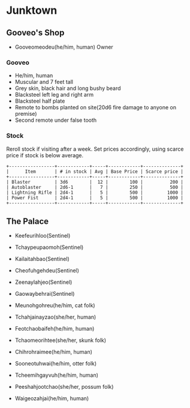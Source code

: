 # Junktown

## Gooveo's Shop 
- Gooveomeodeu(he/him, human) Owner

### Gooveo
- He/him, human
- Muscular and 7 feet tall
- Grey skin, black hair and long bushy beard
- Blacksteel left leg and right arm
- Blacksteel half plate
- Remote to bombs planted on site(20d6 fire damage to anyone on premise)
- Second remote under false tooth

### Stock
Reroll stock if visiting after a week. Set prices accordingly, using scarce price if stock is below average.
```
+-----------------+------------+-----+------------+--------------+
|      Item       | # in stock | Avg | Base Price | Scarce price |
+-----------------+------------+-----+------------+--------------+
| Blaster         | 3d6        |  12 |        100 |          200 |
| Autoblaster     | 2d6-1      |   7 |        250 |          500 |
| Lightning Rifle | 2d4-1      |   5 |        500 |         1000 |
| Power Fist      | 2d4-1      |   5 |        500 |         1000 |
+-----------------+------------+-----+------------+--------------+
```

## The Palace

- Keefeurihloo(Sentinel)
- Tchaypeupaomoh(Sentinel)
- Kailaitahbao(Sentinel)
- Cheofuhgehdeu(Sentinel)
- Zeenaylahjeo(Sentinel)
- Gaowaybehrai(Sentinel)

- Meunohgohreu(he/him, cat folk)
- Tchahjainayzao(she/her, human)
- Feotchaobaifeh(he/him, human)
- Tchaomeorihtee(she/her, skunk folk)
- Chihrohraimee(he/him, human)
- Sooneotuhwai(he/him, otter folk)
- Tcheemihgayvuh(he/him, human)
- Peeshahjootchao(she/her, possum folk)
- Waigeozahjai(he/him, human)